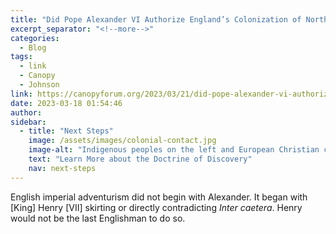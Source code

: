 ```yaml
---
title: "Did Pope Alexander VI Authorize England’s Colonization of North America?"
excerpt_separator: "<!--more-->"
categories:
  - Blog
tags:
  - link
  - Canopy
  - Johnson
link: https://canopyforum.org/2023/03/21/did-pope-alexander-vi-authorize-englands-colonization-of-north-america/
date: 2023-03-18 01:54:46
author: 
sidebar:
  - title: "Next Steps"
    image: /assets/images/colonial-contact.jpg
    image-alt: "Indigenous peoples on the left and European Christian colonizers on the right planting a cross. In the middle is Mother Earth."
    text: "Learn More about the Doctrine of Discovery"
    nav: next-steps 
---
```

English imperial adventurism did not begin with Alexander. It began with [King] Henry [VII] skirting or directly contradicting *Inter caetera*. Henry would not be the last Englishman to do so.